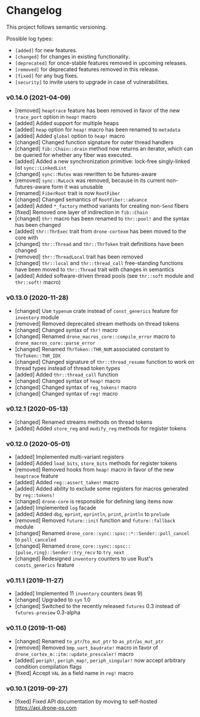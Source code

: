 # Changelog

This project follows semantic versioning.

Possible log types:

- `[added]` for new features.
- `[changed]` for changes in existing functionality.
- `[deprecated]` for once-stable features removed in upcoming releases.
- `[removed]` for deprecated features removed in this release.
- `[fixed]` for any bug fixes.
- `[security]` to invite users to upgrade in case of vulnerabilities.

### v0.14.0 (2021-04-09)

- [removed] `heaptrace` feature has been removed in favor of the new
  `trace_port` option in `heap!` macro
- [added] Added support for multiple heaps
- [added] `heap` option for `heap!` macro has been renamed to `metadata`
- [added] Added `global` option to `heap!` macro
- [changed] Changed function signature for outer thread handlers
- [changed] `fib::Chain::drain` method now returns an iterator, which can be
  queried for whether any fiber was executed.
- [added] Added a new synchronization primitive: lock-free singly-linked list
  `sync::LinkedList`
- [changed] `sync::Mutex` was rewritten to be futures-aware
- [removed] `sync::RwLock` was removed, because in its current non-futures-aware
  form it was unusable
- [renamed] `FiberRoot` trait is now `RootFiber`
- [changed] Changed semantics of `RootFiber::advance`
- [added] Added `*_factory` method variants for creating non-`Send` fibers
- [fixed] Removed one layer of indirection in `fib::Chain`
- [changed] `thr!` macro has been renamed to `thr::pool!` and the syntax has
  been changed
- [added] `thr::ThrExec` trait from `drone-cortexm` has been moved to the core with
- [changed] `thr::Thread` and `thr::ThrToken` trait definitions have been
  changed
- [removed] `thr::ThreadLocal` trait has been removed
- [changed] `thr::local` and `thr::thread_call` free-standing functions have
  been moved to `thr::Thread` trait with changes in semantics
- [added] Added software-driven thread pools (see `thr::soft` module and
  `thr::soft!` macro)

### v0.13.0 (2020-11-28)

- [changed] Use `typenum` crate instead of `const_generics` feature for
  `inventory` module
- [removed] Removed deprecated stream methods on thread tokens
- [changed] Changed syntax of `thr!` macro
- [changed] Renamed `drone_macros_core::compile_error` macro to
  `drone_macros_core::parse_error`
- [changed] Renamed `ThrToken::THR_NUM` associated constant to
  ``ThrToken::THR_IDX``
- [changed] Changed signature of `thr::thread_resume` function to work on thread
  types instead of thread token types
- [added] Added `thr::thread_call` function
- [changed] Changed syntax of `heap!` macro
- [changed] Changed syntax of `reg_tokens!` macro
- [changed] Changed syntax of `reg!` macro

### v0.12.1 (2020-05-13)

- [changed] Renamed streams methods on thread tokens
- [added] Added `store_reg` and `modify_reg` methods for register tokens

### v0.12.0 (2020-05-01)

- [added] Implemented multi-variant registers
- [added] Added `load_bits`, `store_bits` methods for register tokens
- [removed] Removed hooks from `heap!` macro in favor of the new `heaptrace`
  feature
- [added] Added `reg::assert_taken!` macro
- [added] Added ability to exclude some registers for macros generated by
  `reg::tokens!`
- [changed] `drone-core` is responsible for defining lang items now
- [added] Implemented `log` facade
- [added] Added `dbg`, `eprint`, `eprintln`, `print`, `println` to `prelude`
- [removed] Removed `future::init` function and `future::fallback` module
- [changed] Renamed `drone_core::sync::spsc::*::Sender::poll_cancel` to
  `poll_canceled`
- [changed] Renamed `drone_core::sync::spsc::{pulse,ring}::Sender::try_recv` to
  `try_next`
- [changed] Redesigned `inventory` counters to use Rust's `consts_generics`
  feature

### v0.11.1 (2019-11-27)

- [added] Implemented 11 `inventory` counters (was 9)
- [changed] Upgraded to `syn` 1.0
- [changed] Switched to the recently released `futures` 0.3 instead of
  `futures-preview` 0.3-alpha

### v0.11.0 (2019-11-06)

- [changed] Renamed `to_ptr`/`to_mut_ptr` to `as_ptr`/`as_mut_ptr`
- [removed] Removed `bmp_uart_baudrate!` macro in favor of
  `drone_cortex_m::itm::update_prescaler!` macro
- [added] `periph!`, `periph_map!`, `periph_singular!` now accept arbitrary
  condition compilation flags
- [fixed] Accept `VAL` as a field name in `reg!` macro

### v0.10.1 (2019-09-27)

- [fixed] Fixed API documentation by moving to self-hosted
  https://api.drone-os.com
